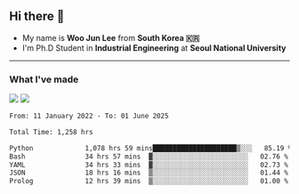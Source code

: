 ## Hi there 👋

- My name is **Woo Jun Lee** from **South Korea 🇰🇷**
- I'm Ph.D Student in **Industrial Engineering** at **Seoul National University**

---

### What I've made

<a href="https://share.streamlit.io/tomtom1103/kuiai_hackathon_2022/main/JL_app.py"><img src="https://img.shields.io/badge/Journey Lee-161B22?style=for-the-badge&logo=streamlit&logoColor=FF4B4B"/></a> <a href="https://jeon-100.github.io/Dangzang/"><img src="https://img.shields.io/badge/당신을 위한 장학금, 당장!-161B22?style=for-the-badge&logo=react&logoColor=#61DAFB"/></a>

<!--START_SECTION:waka-->

```txt
From: 11 January 2022 - To: 01 June 2025

Total Time: 1,258 hrs

Python             1,078 hrs 59 mins█████████████████████▒░░░   85.19 %
Bash               34 hrs 57 mins  ▓░░░░░░░░░░░░░░░░░░░░░░░░   02.76 %
YAML               34 hrs 33 mins  ▓░░░░░░░░░░░░░░░░░░░░░░░░   02.73 %
JSON               18 hrs 16 mins  ▒░░░░░░░░░░░░░░░░░░░░░░░░   01.44 %
Prolog             12 hrs 39 mins  ▒░░░░░░░░░░░░░░░░░░░░░░░░   01.00 %
```

<!--END_SECTION:waka-->
